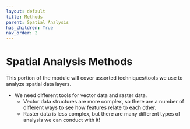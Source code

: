 ```yaml
---
layout: default
title: Methods
parent: Spatial Analysis
has_children: True
nav_order: 2
---
```


# Spatial Analysis Methods

This portion of the module will cover assorted techniques/tools we use to analyze spatial data layers.

* We need different tools for vector data and raster data.
	* Vector data structures are more complex, so there are a number of different ways to see how features relate to each other.
	* Raster data is less complex, but there are many different types of analysis we can conduct with it!